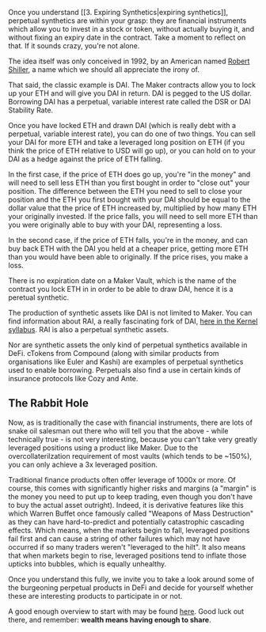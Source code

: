 Once you understand [[3. Expiring Synthetics|expiring synthetics]], perpetual synthetics are within your grasp: they are financial instruments which allow you to invest in a stock or token, without actually buying it, and without fixing an expiry date in the contract. Take a moment to reflect on that. If it sounds crazy, you're not alone. 

The idea itself was only conceived in 1992, by an American named [Robert Shiller](https://en.wikipedia.org/wiki/Robert_J._Shiller), a name which we should all appreciate the irony of.

That said, the classic example is DAI. The Maker contracts allow you to lock up your ETH and will give you DAI in return. DAI is pegged to the US dollar. Borrowing DAI has a perpetual, variable interest rate called the DSR or DAI Stability Rate. 

Once you have locked ETH and drawn DAI (which is really debt with a perpetual, variable interest rate), you can do one of two things. You can sell your DAI for more ETH and take a leveraged long position on ETH (if you think the price of ETH relative to USD will go up), or you can hold on to your DAI as a hedge against the price of ETH falling.

In the first case, if the price of ETH does go up, you're "in the money" and will need to sell less ETH than you first bought in order to "close out" your position. The difference between the ETH you need to sell to close your position and the ETH you first bought with your DAI should be equal to the dollar value that the price of ETH increased by, multiplied by how many ETH your originally invested. If the price falls, you will need to sell more ETH than you were originally able to buy with your DAI, representing a loss.

In the second case, if the price of ETH falls, you're in the money, and can buy back ETH with the DAI you held at a cheaper price, getting more ETH than you would have been able to originally. If the price rises, you make a loss.

There is no expiration date on a Maker Vault, which is the name of the contract you lock ETH in in order to be able to draw DAI, hence it is a peretual synthetic.

The production of synthetic assets like DAI is not limited to Maker. You can find information about RAI, a really fascinating fork of DAI, [here in the Kernel syllabus](https://www.kernel.community/en/build/token-studies/rai). RAI is also a perpetual synthetic assets.

Nor are synthetic assets the only kind of perpetual synthetics available in DeFi. cTokens from Compound (along with similar products from organisations like Euler and Kashi) are examples of perpetual synthetics used to enable borrowing. Perpetuals also find a use in certain kinds of insurance protocols like Cozy and Ante.

## The Rabbit Hole

Now, as is traditionally the case with financial instruments, there are lots of snake oil salesman out there who will tell you that the above - while technically true - is not very interesting, because you can't take very greatly leveraged positions using a product like Maker. Due to the overcollaterilzation requirement of most vaults (which tends to be ~150%), you can only achieve a 3x leveraged position.

Traditional finance products often offer leverage of 1000x or more. Of course, this comes with significantly higher risks and margins (a "margin" is the money you need to put up to keep trading, even though you don't have to buy the actual asset outright). Indeed, it is derivative features like this which Warren Buffet once famously called "Weapons of Mass Destruction" as they can have hard-to-predict and potentially catastrophic cascading effects. Which means, when the markets begin to fall, leveraged positions fail first and can cause a string of other failures which may not have occurred if so many traders weren't "leveraged to the hilt". It also means that when markets begin to rise, leveraged positions tend to inflate those upticks into bubbles, which is equally unhealthy.

Once you understand this fully, we invite you to take a look around some of the burgeoning perpetual products in DeFi and decide for yourself whether these are interesting products to participate in or not. 

A good enough overview to start with may be found [here](https://newsletter.banklesshq.com/p/the-perks-of-decentralized-perps). Good luck out there, and remember: **wealth means having enough to share**.